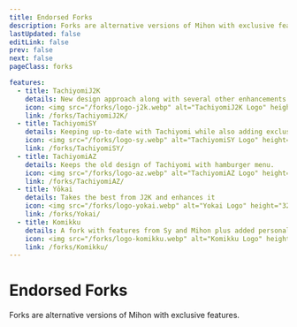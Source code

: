 ```yaml
---
title: Endorsed Forks
description: Forks are alternative versions of Mihon with exclusive features.
lastUpdated: false
editLink: false
prev: false
next: false
pageClass: forks

features:
  - title: TachiyomiJ2K
    details: New design approach along with several other enhancements
    icon: <img src="/forks/logo-j2k.webp" alt="TachiyomiJ2K Logo" height="32" width="32">
    link: /forks/TachiyomiJ2K/
  - title: TachiyomiSY
    details: Keeping up-to-date with Tachiyomi while also adding exclusive features
    icon: <img src="/forks/logo-sy.webp" alt="TachiyomiSY Logo" height="32" width="32">
    link: /forks/TachiyomiSY/
  - title: TachiyomiAZ
    details: Keeps the old design of Tachiyomi with hamburger menu.
    icon: <img src="/forks/logo-az.webp" alt="TachiyomiAZ Logo" height="32" width="32">
    link: /forks/TachiyomiAZ/
  - title: Yōkai
    details: Takes the best from J2K and enhances it
    icon: <img src="/forks/logo-yokai.webp" alt="Yokai Logo" height="32" width="32">
    link: /forks/Yokai/
  - title: Komikku
    details: A fork with features from Sy and Mihon plus added personal flair.
    icon: <img src="/forks/logo-komikku.webp" alt="Komikku Logo" height="32" width="32">
    link: /forks/Komikku/
---
```


<script setup>
import { VPHomeFeatures } from "vitepress/theme"
</script>

# Endorsed Forks

Forks are alternative versions of Mihon with exclusive features.

<VPHomeFeatures />
